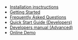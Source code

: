 * [Installation insctructions](./Installation-insctructions)
* [Getting Started](./Getting-Started)
* [Frequently Asked Questions](./Frequently-Asked-Questions)
* [Quick Start Guide (Developers)](./Quick-Start-Guide-(Developers))
* [Developers manual (Advanced)](./Developers-manual-(Advanced))
* [Online Demo](http://youronlineshop.sourceforge.net/yos/)
